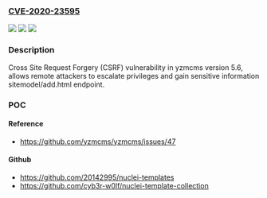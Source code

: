 ### [CVE-2020-23595](https://cve.mitre.org/cgi-bin/cvename.cgi?name=CVE-2020-23595)
![](https://img.shields.io/static/v1?label=Product&message=n%2Fa&color=blue)
![](https://img.shields.io/static/v1?label=Version&message=n%2Fa&color=blue)
![](https://img.shields.io/static/v1?label=Vulnerability&message=n%2Fa&color=brighgreen)

### Description

Cross Site Request Forgery (CSRF) vulnerability in yzmcms version 5.6, allows remote attackers to escalate privileges and gain sensitive information sitemodel/add.html endpoint.

### POC

#### Reference
- https://github.com/yzmcms/yzmcms/issues/47

#### Github
- https://github.com/20142995/nuclei-templates
- https://github.com/cyb3r-w0lf/nuclei-template-collection

